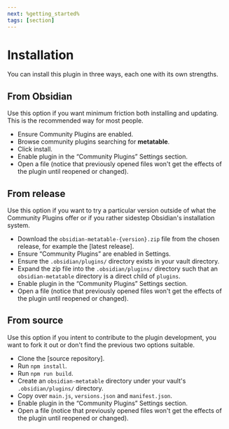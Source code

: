 ```yaml
---
next: %getting_started%
tags: [section]
---
```

# Installation

You can install this plugin in three ways, each one with its own strengths. 

## From Obsidian

Use this option if you want minimum friction both installing and updating. This is the recommended way for most people.

- Ensure Community Plugins are enabled.
- Browse community plugins searching for **metatable**.
- Click install.
- Enable plugin in the “Community Plugins” Settings section.
- Open a file (notice that previously opened files won't get the effects of the plugin until reopened or changed).

## From release

Use this option if you want to try a particular version outside of what the Community Plugins offer or if you rather sidestep Obsidian's installation system.

- Download the `obsidian-metatable-{version}.zip` file from the chosen release, for example the [latest release].
- Ensure “Community Plugins” are enabled in Settings.
- Ensure the `.obsidian/plugins/` directory exists in your vault directory.
- Expand the zip file into the `.obsidian/plugins/` directory such that an `obsidian-metatable` directory is a direct child of `plugins`.
- Enable plugin in the “Community Plugins” Settings section.
- Open a file (notice that previously opened files won't get the effects of the plugin until reopened or changed).

## From source

Use this option if you intent to contribute to the plugin development, you want to fork it out or don't find the previous two options suitable.

- Clone the [source repository].
- Run `npm install`.
- Run `npm run build`.
- Create an `obsidian-metatable` directory under your vault's `.obsidian/plugins/` directory.
- Copy over `main.js`, `versions.json` and `manifest.json`.
- Enable plugin in the “Community Plugins” Settings section.
- Open a file (notice that previously opened files won't get the effects of the plugin until reopened or changed).
